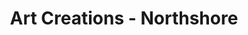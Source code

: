 ---
title: Art Creations - Northshore
address: 7351 Commons Blvd
city: Chattanooga
state: Tennessee
country: United States
phone: 423-531-7606
website: art-creations.com
weburl: http://www.art-creations.com
ecommerce: false
type: stores
---